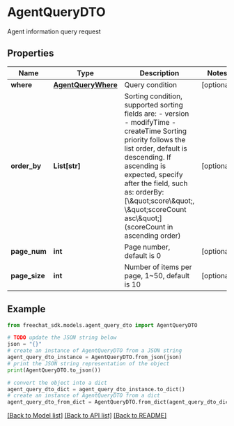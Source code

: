 # AgentQueryDTO

Agent information query request

## Properties

Name | Type | Description | Notes
------------ | ------------- | ------------- | -------------
**where** | [**AgentQueryWhere**](AgentQueryWhere.md) | Query condition | [optional] 
**order_by** | **List[str]** | Sorting condition, supported sorting fields are: - version - modifyTime - createTime  Sorting priority follows the list order, default is descending. If ascending is expected, specify after the field, such as: orderBy: [\\\&quot;score\\\&quot;, \\\&quot;scoreCount asc\\\&quot;] (scoreCount in ascending order)  | [optional] 
**page_num** | **int** | Page number, default is 0 | [optional] 
**page_size** | **int** | Number of items per page, 1~50, default is 10 | [optional] 

## Example

```python
from freechat_sdk.models.agent_query_dto import AgentQueryDTO

# TODO update the JSON string below
json = "{}"
# create an instance of AgentQueryDTO from a JSON string
agent_query_dto_instance = AgentQueryDTO.from_json(json)
# print the JSON string representation of the object
print(AgentQueryDTO.to_json())

# convert the object into a dict
agent_query_dto_dict = agent_query_dto_instance.to_dict()
# create an instance of AgentQueryDTO from a dict
agent_query_dto_from_dict = AgentQueryDTO.from_dict(agent_query_dto_dict)
```
[[Back to Model list]](../README.md#documentation-for-models) [[Back to API list]](../README.md#documentation-for-api-endpoints) [[Back to README]](../README.md)


